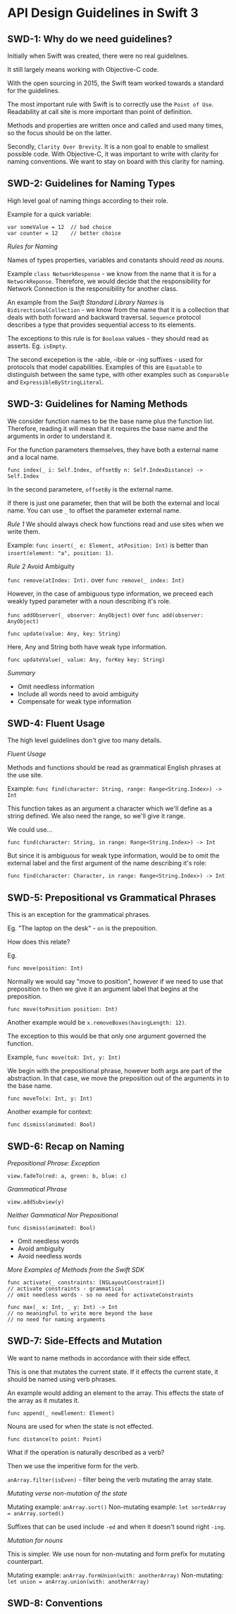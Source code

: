 # API Design Guidelines in Swift 3

## SWD-1: Why do we need guidelines?

Initially when Swift was created, there were no real guidelines.

It still largely means working with Objective-C code.

With the open sourcing in 2015, the Swift team worked towards a standard for the guidelines.

The most important rule with Swift is to correctly use the `Point of Use`. Readability at call site is more important than point of definition.

Methods and properties are written once and called and used many times, so the focus should be on the latter.

Secondly, `Clarity Over Brevity`. It is a non goal to enable to smallest possible code. With Objective-C, it was important to write with clarity for naming conventions. We want to stay on board with this clarity for naming.

## SWD-2: Guidelines for Naming Types

High level goal of naming things according to their role.

Example for a quick variable:

```
var someValue = 12	// bad choice
var counter = 12	// better choice
```

*Rules for Naming*

Names of types properties, variables and constants should _read as nouns_.

Example `class NetworkResponse` - we know from the name that it is for a `NetworkReponse`. Therefore, we would decide that the responsibility for Network Connection is the responsibility for another class.

An example from the _Swift Standard Library Names_ is `BidirectionalCollection` - we know from the name that it is a collection that deals with both forward and backward traversal. `Sequence` protocol describes a type that provides sequential access to its elements.

The exceptions to this rule is for `Boolean` values - they should read as asserts. Eg. `isEmpty`.

The second excepetion is the -able, -ible or -ing suffixes - used for protocols that model capabilities. Examples of this are `Equatable` to distinguish between the same type, with other examples such as `Comparable` and `ExpressibleByStringLiteral`.

## SWD-3: Guidelines for Naming Methods

We consider function names to be the base name plus the function list. Therefore, reading it will mean that it requires the base name and the arguments in order to understand it.

For the function parameters themselves, they have both a external name and a local name.

`func index(_ i: Self.Index, offsetBy n: Self.IndexDistance) -> Self.Index`

In the second parametere, `offsetBy` is the external name.

If there is just one parameter, then that will be both the external and local name. You can use `_` to offset the parameter external name.

*Rule 1*
We should always check how functions read and use sites when we write them.

Example: `func insert(_ e: Element, atPosition: Int)` is better than `insert(element: "a", position: 1)`.

*Rule 2*
Avoid Ambiguity

`func remove(atIndex: Int).` over `func remove(_ index: Int)`

However, in the case of ambiguous type information, we preceed each weakly typed parameter with a noun describing it's role.

`func addObserver(_ observer: AnyObject)` over `func add(observer: AnyObject)`

`func update(value: Any, key: String)`

Here, Any and String both have weak type information.

`func updateValue(_ value: Any, forKey key: String)`

*Summary*

- Omit needless information
- Include all words need to avoid ambiguity
- Compensate for weak type information

## SWD-4: Fluent Usage

The high level guidelines don't give too many details. 

*Fluent Usage*

Methods and functions should be read as grammatical English phrases at the use site.

Example: `func find(character: String, range: Range<String.Index>) -> Int`

This function takes as an argument a character which we'll define as a string defined. We also need the range, so we'll give it range.

We could use...

`func find(character: String, in range: Range<String.Index>) -> Int`

But since it is ambiguous for weak type information, would be to omit the external label and the first argument of the name describing it's role:

`func find(character: Character, in range: Range<String.Index>) -> Int`

## SWD-5: Prepositional vs Grammatical Phrases

This is an exception for the grammatical phrases.

Eg. "The laptop on the desk" - `on` is the preposition.

How does this relate?

Eg.

`func move(position: Int)`

Normally we would say "move to position", however if we need to use that preposition `to` then we give it an argument label that begins at the preposition.

`func move(toPosition position: Int)`

Another example would be `x.removeBoxes(havingLength: 12)`.

The exception to this would be that only one argument governed the function. 

Example, `func move(toX: Int, y: Int)`

We begin with the prepositional phrase, however both args are part of the abstraction. In that case, we move the preposition out of the arguments in to the base name.

`func moveTo(x: Int, y: Int)`

Another example for context:

`func dismiss(animated: Bool)`

## SWD-6: Recap on Naming

*Prepositional Phrase: Exception*

`view.fadeTo(red: a, green: b, blue: c)`

*Grammatical Phrase*

`view.addSubview(y)`

*Neither Gammatical Nor Prepositional*

`func dismiss(animated: Bool)`

- Omit needless words
- Avoid ambiguity
- Avoid needless words

*More Examples of Methods from the Swift SDK*

```
func activate(_ constraints: [NSLayoutConstraint])
// activate constraints - grammatical
// omit needless words - so no need for activateConstraints
```

```
func max(_ x: Int, _ y: Int) -> Int
// no meaningful to write more beyond the base
// no need for naming arguments
```

## SWD-7: Side-Effects and Mutation

We want to name methods in accordance with their side effect.

This is one that mutates the current state. If it effects the current state, it should be named using verb phrases.

An example would adding an element to the array. This effects the state of the array as it mutates it.

`func append(_ newElement: Element)` 

Nouns are used for when the state is not effected.

`func distance(to point: Point)`

What if the operation is naturally described as a verb?

Then we use the imperitive form for the verb.

`anArray.filter(isEven)` - filter being the verb mutating the array state.

*Mutating verse non-mutation of the state*

Mutating example: `anArray.sort()`
Non-mutating example: `let sortedArray = anArray.sorted()`

Suffixes that can be used include `-ed` and when it doesn't sound right `-ing`.

*Mutation for nouns*

This is simpler. We use noun for non-mutating and form prefix for mutating counterpart.

Mutating example: `anArray.formUnion(with: anotherArray)`
Non-mutating: `let union = anArray.union(with: anotherArray)`

## SWD-8: Conventions



















